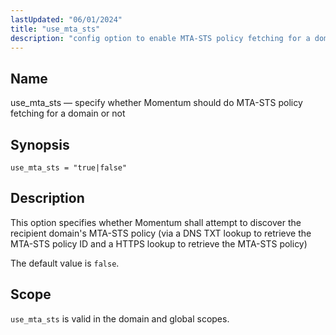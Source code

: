 ```yaml
---
lastUpdated: "06/01/2024"
title: "use_mta_sts"
description: "config option to enable MTA-STS policy fetching for a domain"
---
```


<a name="config.use-mta-sts"></a>
## Name

use_mta_sts — specify whether Momentum should do MTA-STS policy fetching for a domain or not

## Synopsis

`use_mta_sts = "true|false"`

## Description

This option specifies whether Momentum shall attempt to discover the recipient domain's MTA-STS
 policy (via a DNS TXT lookup to retrieve the MTA-STS policy ID and a HTTPS lookup to retrieve the
 MTA-STS policy)

The default value is `false`.


## Scope

`use_mta_sts` is valid in the domain and global scopes.
